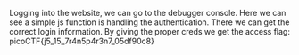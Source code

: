 Logging into the website, we can go to the debugger console. Here we can see a simple js function is handling the authentication. There we can get the correct login information. By giving the proper creds we get the access
flag: picoCTF{j5_15_7r4n5p4r3n7_05df90c8} 
